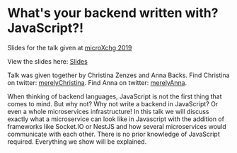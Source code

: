 # What's your backend written with? JavaScript?!

Slides for the talk given at [microXchg 2019](http://microxchg.io/2019/index.html)

View the slides here: [Slides](https://merelyanna.github.io/microXchg-JSbackends/)

Talk was given together by Christina Zenzes and Anna Backs.
Find Christina on twitter: [merelyChristina](https://twitter.com/merelyChristina).
Find Anna on twitter: [merelyAnna](https://twitter.com/merelyAnna).


When thinking of backend languages, JavaScript is not the first thing that comes to mind. But why not? Why not write a backend in JavaScript? Or even a whole microservices infrastructure!
In this talk we will discuss exactly what a microservice can look like in Javascript with the addition of frameworks like Socket.IO or NestJS and how several microservices would communicate with each other. 
There is no prior knowledge of JavaScript required. Everything we show will be explained.
